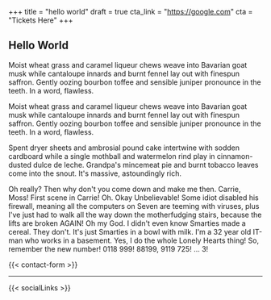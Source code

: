 +++
title = "hello world"
draft = true
cta_link = "https://google.com"
cta = "Tickets Here"
+++

## Hello World

Moist wheat grass and caramel liqueur chews weave into Bavarian goat musk while cantaloupe innards and burnt fennel lay out with finespun saffron. Gently oozing bourbon toffee and sensible juniper pronounce in the teeth. In a word, flawless.

Moist wheat grass and caramel liqueur chews weave into Bavarian goat musk while cantaloupe innards and burnt fennel lay out with finespun saffron. Gently oozing bourbon toffee and sensible juniper pronounce in the teeth. In a word, flawless.

Spent dryer sheets and ambrosial pound cake intertwine with sodden cardboard while a single mothball and watermelon rind play in cinnamon-dusted dulce de leche. Grandpa's mincemeat pie and burnt tobacco leaves come into the snout. It's massive, astoundingly rich.

Oh really? Then why don't you come down and make me then. Carrie, Moss! First scene in Carrie! Oh. Okay Unbelievable! Some idiot disabled his firewall, meaning all the computers on Seven are teeming with viruses, plus I've just had to walk all the way down the motherfudging stairs, because the lifts are broken AGAIN! Oh my God. I didn't even know Smarties made a cereal. They don't. It's just Smarties in a bowl with milk. I'm a 32 year old IT-man who works in a basement. Yes, I do the whole Lonely Hearts thing! So, remember the new number! 0118 999! 88199, 9119 725! ... 3!

{{< contact-form >}}

---

{{< socialLinks >}}
